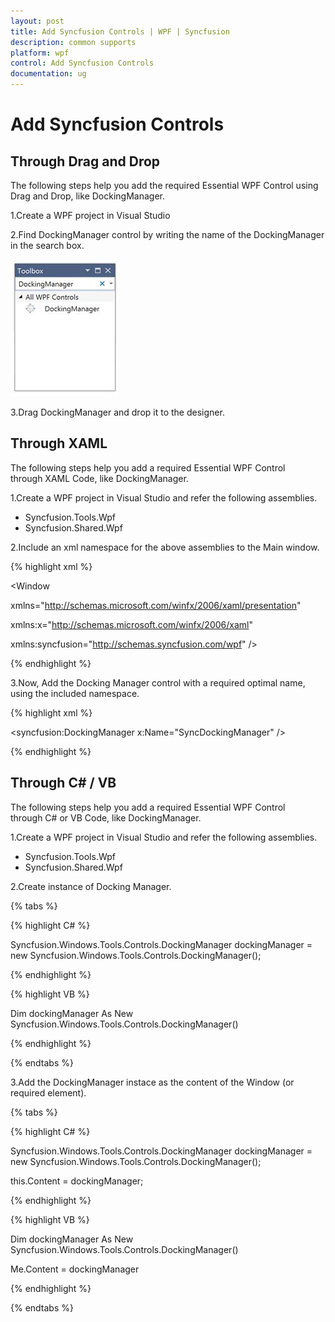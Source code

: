 ```yaml
---
layout: post
title: Add Syncfusion Controls | WPF | Syncfusion
description: common supports
platform: wpf
control: Add Syncfusion Controls
documentation: ug
---
```

# Add Syncfusion Controls

## Through Drag and Drop

The following steps help you add the required Essential WPF Control using Drag and Drop, like DockingManager.

 1.Create a WPF project in Visual Studio
 
 2.Find DockingManager control by writing the name of the DockingManager in the search box.

![](ThroughDragndDrop_images/ThroughDragndDrop_img1.jpeg)


 3.Drag DockingManager and drop it to the designer.


## Through XAML

The following steps help you add a required Essential WPF Control through XAML Code, like DockingManager.

 1.Create a WPF project in Visual Studio and refer the following assemblies.
 
  * Syncfusion.Tools.Wpf
  * Syncfusion.Shared.Wpf
  
 2.Include an xml namespace for the above assemblies to the Main window.

{% highlight xml %}

<Window

xmlns="http://schemas.microsoft.com/winfx/2006/xaml/presentation"

xmlns:x="http://schemas.microsoft.com/winfx/2006/xaml"

xmlns:syncfusion="http://schemas.syncfusion.com/wpf" />


{% endhighlight %}

 3.Now, Add the Docking Manager control with a required optimal name, using the included namespace.

{% highlight xml %}

<syncfusion:DockingManager x:Name="SyncDockingManager" />

{% endhighlight %}


## Through C# / VB

The following steps help you add a required Essential WPF Control through C# or VB Code, like DockingManager.

 1.Create a WPF project in Visual Studio and refer the following assemblies.
 
  * Syncfusion.Tools.Wpf
  * Syncfusion.Shared.Wpf
  
 2.Create instance of Docking Manager.
 

{% tabs %}

{% highlight C# %}

Syncfusion.Windows.Tools.Controls.DockingManager dockingManager = new Syncfusion.Windows.Tools.Controls.DockingManager();

{% endhighlight %}

{% highlight VB %}

Dim dockingManager As New Syncfusion.Windows.Tools.Controls.DockingManager()

{% endhighlight %}
 
{% endtabs %}

 3.Add the DockingManager instace as the content of the Window (or required element). 
 
{% tabs %}

{% highlight C# %}

Syncfusion.Windows.Tools.Controls.DockingManager dockingManager = new Syncfusion.Windows.Tools.Controls.DockingManager(); 

this.Content = dockingManager; 

{% endhighlight %}

{% highlight VB %}


Dim dockingManager As New Syncfusion.Windows.Tools.Controls.DockingManager()

Me.Content = dockingManager

{% endhighlight %}
 
{% endtabs %}

